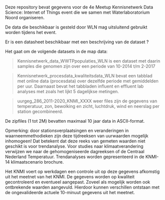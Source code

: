 Deze repository bevat gegevens voor de 4e Meetup Kennisnetwerk Data Science: Internet of Things event die we samen met Waterlaboratorium Noord organiseren. 

De data die beschikbaar is gesteld door WLN mag uitsluitend gebruikt worden tijdens het event.


Er is een datasheet beschikbaar met een beschrijving van de dataset ?

Het gaat om de volgende datasets in de map data:

> Kennisnetwerk_data_WWTPpopulaties_WLN  is een dataset met daarin samples die genomen zijn over een periode van 10-2014 t/m 2-2017 

> Kennisnetwerk_procesdata_kwaliteitsdata_WLN bevat een tabblad met online data (procesdata) over dezelfde periode met gemiddelden per      uur. Daarnaast bevat het tabbladen influent en effluent lab analyses met zoals het lijkt 5 dagelijkse metingen. 

> uurgeg_286_2011-2020_KNMI_XXXX weer files zijn de gegevens van temperatuur, zon, bewolking en zicht, luchtdruk, wind en neerslag per station gecombineerd.

De zipfiles (1 tot 2M) bevatten maximaal 10 jaar data in ASCII-format.

Opmerking: door stationsverplaatsingen en veranderingen in waarneemmethodieken zijn deze tijdreeksen van uurwaarden mogelijk inhomogeen! Dat betekent dat deze reeks van gemeten waarden niet geschikt is voor trendanalyse. Voor studies naar klimaatverandering verwijzen we naar de gehomogeniseerde dagreeksen of de Centraal Nederland Temperatuur. Trendanalyses worden gepresenteerd in de KNMI-14 klimaatscenario brochure.

Het KNMI voert op werkdagen een controle uit op deze gegevens afkomstig uit het meetnet van het KNMI. De gegevens worden op kwaliteit gecontroleerd en eventueel aangepast. Zoveel als mogelijk worden ook ontbrekende waarden aangevuld. Hierdoor kunnen verschillen ontstaan met de ongevalideerde actuele 10-minuut gegevens uit het meetnet.

